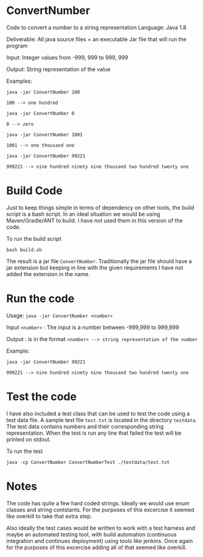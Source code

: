 # ConvertNumber
Code to convert a number to a string representation
Language: Java 1.8

Deliverable: All java source files + an executable Jar file that will run the program

Input: Integer values from -999, 999 to 999, 999

Output: String representation of the value

Examples:
```
java -jar ConvertNumber 100 

100 --> one hundred

java -jar ConvertNumber 0 

0 --> zero

java -jar ConvertNumber 1001 

1001 --> one thousand one

java -jar ConvertNumber 99221 

999221 --> nine hundred ninety nine thousand two hundred twenty one 
```


# Build Code

Just to keep things simple in terms of dependency on other tools, the build script is a bash script. In an ideal situation we would be using Maven/Gradle/ANT to build. I have not used them in this version of the code.

To run the build script 

`bash build.sh`

The result is a jar file `ConvertNumber`. Traditionally the jar file should have a jar extension but keeping in line with the given requirements I have not added the extension in the name.


# Run the code

Usage: `java -jar ConvertNumber <number>`

Input `<number>` : The input is a number between -999,999 to 999,999

Output : is in the format `<number> --> string representation of the number`

Example:

```
java -jar ConvertNumber 99221 

999221 --> nine hundred ninety nine thousand two hundred twenty one
```
# Test the code

I have also included a test class that can be used to test the code using a test data file. A sample test file `test.txt` is located in the directory `testdata`. The test data contains numbers and their corresponding string representation.
When the test is run any line that failed the test will be printed on stdout.

To run the test
 
`java -cp ConvertNumber ConvertNumberTest ./testdata/test.txt`



# Notes
The code has quite a few hard coded strings. Ideally we would use enum classes and string contstants. For the purposes of this excercise it seemed like overkill to take that extra step.

Also ideally the test cases would be written to work with a test harness and maybe an automated testing tool, with build automation (continuous integration and continues deployment) using tools like jenkins. Once again for the purposes of this excercise adding all of that seemed like overkill.

